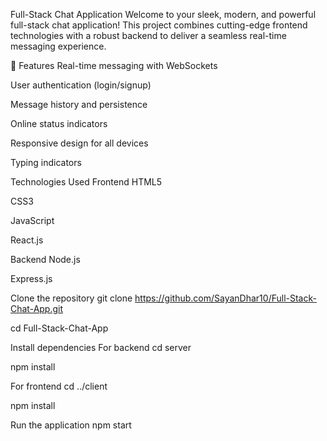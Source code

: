 Full-Stack Chat Application
Welcome to your sleek, modern, and powerful full-stack chat application! This project combines cutting-edge frontend technologies with a robust backend to deliver a seamless real-time messaging experience.

🌟 Features
Real-time messaging with WebSockets

User authentication (login/signup)

Message history and persistence

Online status indicators

Responsive design for all devices

Typing indicators

Technologies Used
Frontend
HTML5

CSS3

JavaScript

React.js

Backend
Node.js

Express.js

Clone the repository
git clone https://github.com/SayanDhar10/Full-Stack-Chat-App.git

cd Full-Stack-Chat-App

Install dependencies
For backend
cd server

npm install

For frontend
cd ../client

npm install

Run the application
npm start
